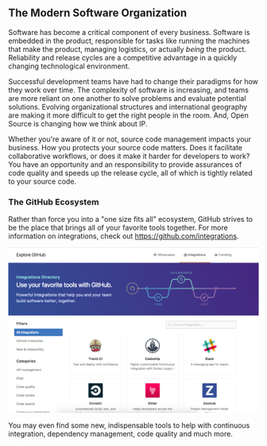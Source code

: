 ## The Modern Software Organization

Software has become a critical component of every business. Software is embedded in the product, responsible for tasks like running the machines that make the product, managing logistics, or actually _being_ the product. Reliability and release cycles are a competitive advantage in a quickly changing technological environment.

Successful development teams have had to change their paradigms for how they work over time. The complexity of software is increasing, and teams are more reliant on one another to solve problems and evaluate potential solutions.  Evolving organizational structures and international geography are making it more difficult to get the right people in the room. And,  Open Source is changing how we think about IP.

Whether you're aware of it or not, source code management impacts your business. How you protects your source code matters. Does it facilitate collaborative workflows, or does it make it harder for developers to work? You have an opportunity and an responsibility to provide assurances of code quality and speeds up the release cycle, all of which is tightly related to your source code.

### The GitHub Ecosystem

Rather than force you into a "one size fits all" ecosystem, GitHub strives to be the place that brings all of your favorite tools together. For more information on integrations, check out https://github.com/integrations.

![The GitHub Integrations Directory](img/github-ecosystem.png)

You may even find some new, indispensable tools to help with continuous integration, dependency management, code quality and much more.
